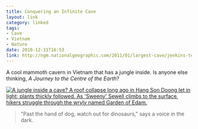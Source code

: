 ```yaml
---
title: Conquering an Infinite Cave
layout: link
category: linked
tags:
- Cave
- Vietnam
- Nature
date: 2010-12-31T16:53
link: http://ngm.nationalgeographic.com/2011/01/largest-cave/jenkins-text
---
```


A cool mammoth cavern in Vietnam that has a jungle inside. Is anyone else thinking, *A Journey to the Centre of the Earth*?

<div class="inline illustration">
	<a href="http://ngm.nationalgeographic.com/2011/01/largest-cave/peter-photography" title="Largest Cave - Photo Gallery"><img src="http://mylesbraithwaite.com/media/uploads/posts/2010-12-31-conquering-an-infinite-cave/Jungle-inside-a-cave.jpg" alt="A jungle inside a cave? A roof collapse long ago in Hang Son Doong let in light; plants thickly followed. As 'Sweeny' Sewell climbs to the surface, hikers struggle through the wryly named Garden of Edam."></a>
</div>

> "Past the hand of dog, watch out for dinosaurs," says a voice in the dark.